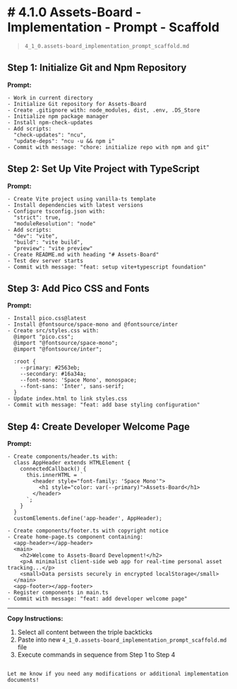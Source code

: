 # # 4.1.0 Assets-Board - Implementation - Prompt - Scaffold

> `4_1_0.assets-board_implementation_prompt_scaffold.md`

## Step 1: Initialize Git and Npm Repository

**Prompt:**

```text
- Work in current directory
- Initialize Git repository for Assets-Board
- Create .gitignore with: node_modules, dist, .env, .DS_Store
- Initialize npm package manager
- Install npm-check-updates
- Add scripts:
  "check-updates": "ncu",
  "update-deps": "ncu -u && npm i"
- Commit with message: "chore: initialize repo with npm and git"
```

## Step 2: Set Up Vite Project with TypeScript

**Prompt:**
```text
- Create Vite project using vanilla-ts template
- Install dependencies with latest versions
- Configure tsconfig.json with:
  "strict": true,
  "moduleResolution": "node"
- Add scripts:
  "dev": "vite",
  "build": "vite build",
  "preview": "vite preview"
- Create README.md with heading "# Assets-Board"
- Test dev server starts
- Commit with message: "feat: setup vite+typescript foundation"
```

## Step 3: Add Pico CSS and Fonts

**Prompt:**
```text
- Install pico.css@latest
- Install @fontsource/space-mono and @fontsource/inter
- Create src/styles.css with:
  @import "pico.css";
  @import "@fontsource/space-mono";
  @import "@fontsource/inter";
  
  :root {
    --primary: #2563eb;
    --secondary: #16a34a;
    --font-mono: 'Space Mono', monospace;
    --font-sans: 'Inter', sans-serif;
  }
- Update index.html to link styles.css
- Commit with message: "feat: add base styling configuration"
```

## Step 4: Create Developer Welcome Page

**Prompt:**
```text
- Create components/header.ts with:
  class AppHeader extends HTMLElement {
    connectedCallback() {
      this.innerHTML = `
        <header style="font-family: 'Space Mono'">
          <h1 style="color: var(--primary)">Assets-Board</h1>
        </header>
      `;
    }
  }
  customElements.define('app-header', AppHeader);

- Create components/footer.ts with copyright notice
- Create home-page.ts component containing:
  <app-header></app-header>
  <main>
    <h2>Welcome to Assets-Board Development!</h2>
    <p>A minimalist client-side web app for real-time personal asset tracking...</p>
    <small>Data persists securely in encrypted localStorage</small>
  </main>
  <app-footer></app-footer>
- Register components in main.ts
- Commit with message: "feat: add developer welcome page"
```

---

**Copy Instructions:**  
1. Select all content between the triple backticks  
2. Paste into new `4_1_0.assets-board_implementation_prompt_scaffold.md` file  
3. Execute commands in sequence from Step 1 to Step 4
```

Let me know if you need any modifications or additional implementation documents!